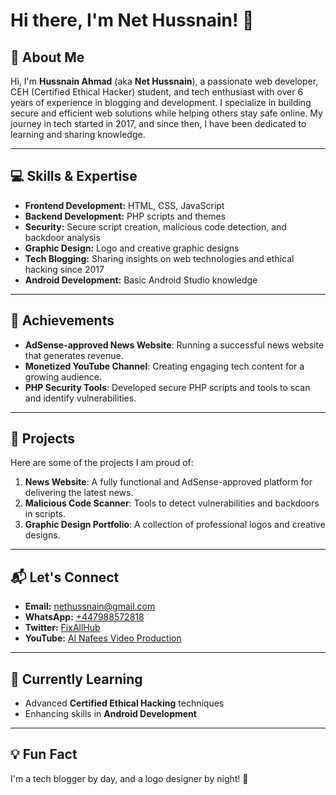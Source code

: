 # Hi there, I'm Net Hussnain! 👋

## 🌟 About Me
Hi, I'm **Hussnain Ahmad** (aka **Net Hussnain**), a passionate web developer, CEH (Certified Ethical Hacker) student, and tech enthusiast with over 6 years of experience in blogging and development. I specialize in building secure and efficient web solutions while helping others stay safe online. My journey in tech started in 2017, and since then, I have been dedicated to learning and sharing knowledge.

---

## 💻 Skills & Expertise
- **Frontend Development:** HTML, CSS, JavaScript
- **Backend Development:** PHP scripts and themes
- **Security:** Secure script creation, malicious code detection, and backdoor analysis
- **Graphic Design:** Logo and creative graphic designs
- **Tech Blogging:** Sharing insights on web technologies and ethical hacking since 2017
- **Android Development:** Basic Android Studio knowledge

---

## 🎉 Achievements
- **AdSense-approved News Website**: Running a successful news website that generates revenue.
- **Monetized YouTube Channel**: Creating engaging tech content for a growing audience.
- **PHP Security Tools**: Developed secure PHP scripts and tools to scan and identify vulnerabilities.

---

## 🚀 Projects
Here are some of the projects I am proud of:
1. **News Website**: A fully functional and AdSense-approved platform for delivering the latest news.
2. **Malicious Code Scanner**: Tools to detect vulnerabilities and backdoors in scripts.
3. **Graphic Design Portfolio**: A collection of professional logos and creative designs.

---

## 📬 Let's Connect
- **Email:** [nethussnain@gmail.com](mailto:nethussnain@gmail.com)
- **WhatsApp:** [+447988572818](https://wa.me/447988572818)
- **Twitter:** [FixAllHub](https://twitter.com/FixAllHub)
- **YouTube:** [Al Nafees Video Production](https://www.youtube.com/channel/UCqBfsAqywrea_kUoHHl6ROA?sub_confirmation=1)

---

## 🌱 Currently Learning
- Advanced **Certified Ethical Hacking** techniques
- Enhancing skills in **Android Development**

---

## 💡 Fun Fact
I'm a tech blogger by day, and a logo designer by night! 🌌
